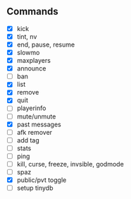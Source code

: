 ## Commands
- [x] kick
- [x] tint, nv
- [x] end, pause, resume
- [x] slowmo
- [x] maxplayers
- [x] announce
- [ ] ban
- [x] list
- [x] remove
- [x] quit
- [ ] playerinfo
- [ ] mute/unmute
- [x] past messages
- [ ] afk remover
- [ ] add tag
- [ ] stats
- [ ] ping
- [ ] kill, curse, freeze, invsible, godmode
- [ ] spaz
- [x] public/pvt toggle
- [ ] setup tinydb